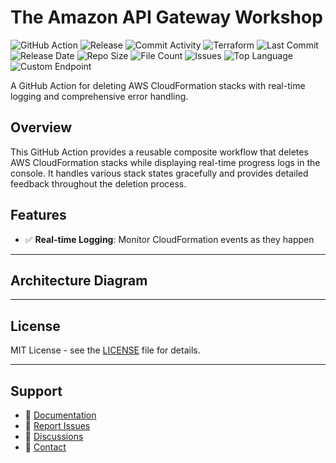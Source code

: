 # The Amazon API Gateway Workshop

![GitHub Action](https://img.shields.io/badge/GitHub-Action-blue?logo=github)&nbsp;![Release](https://github.com/subhamay-bhattacharyya/4307-api-gateway-tf/actions/workflows/release.yaml/badge.svg)&nbsp;![Commit Activity](https://img.shields.io/github/commit-activity/t/subhamay-bhattacharyya/4307-api-gateway-tf)&nbsp;![Terraform](https://img.shields.io/badge/AWS-Terraform-orange?logo=amazonaws)&nbsp;![Last Commit](https://img.shields.io/github/last-commit/subhamay-bhattacharyya/4307-api-gateway-tf)&nbsp;![Release Date](https://img.shields.io/github/release-date/subhamay-bhattacharyya/4307-api-gateway-tf)&nbsp;![Repo Size](https://img.shields.io/github/repo-size/subhamay-bhattacharyya/4307-api-gateway-tf)&nbsp;![File Count](https://img.shields.io/github/directory-file-count/subhamay-bhattacharyya/4307-api-gateway-tf)&nbsp;![Issues](https://img.shields.io/github/issues/subhamay-bhattacharyya/4307-api-gateway-tf)&nbsp;![Top Language](https://img.shields.io/github/languages/top/subhamay-bhattacharyya/4307-api-gateway-tf)&nbsp;![Custom Endpoint](https://img.shields.io/endpoint?url=https://gist.githubusercontent.com/bsubhamay/61dc453c1054f13d9ecc543e8754cdb8/raw/4307-api-gateway-tf.json?)


A GitHub Action for deleting AWS CloudFormation stacks with real-time logging and comprehensive error handling.

## Overview

This GitHub Action provides a reusable composite workflow that deletes AWS CloudFormation stacks while displaying real-time progress logs in the console. It handles various stack states gracefully and provides detailed feedback throughout the deletion process.

## Features

- ✅ **Real-time Logging**: Monitor CloudFormation events as they happen

---

## Architecture Diagram


---

## License

MIT License - see the [LICENSE](LICENSE) file for details.

---

## Support

- 📖 [Documentation](https://github.com/subhamay-bhattacharyya/4307-api-gateway-tf/wiki)
- 🐛 [Report Issues](https://github.com/subhamay-bhattacharyya/4307-api-gateway-tf/issues)
- 💬 [Discussions](https://github.com/subhamay-bhattacharyya/4307-api-gateway-tf/discussions)
- 📧 [Contact](mailto:support@subhamay.aws@gmail.com)